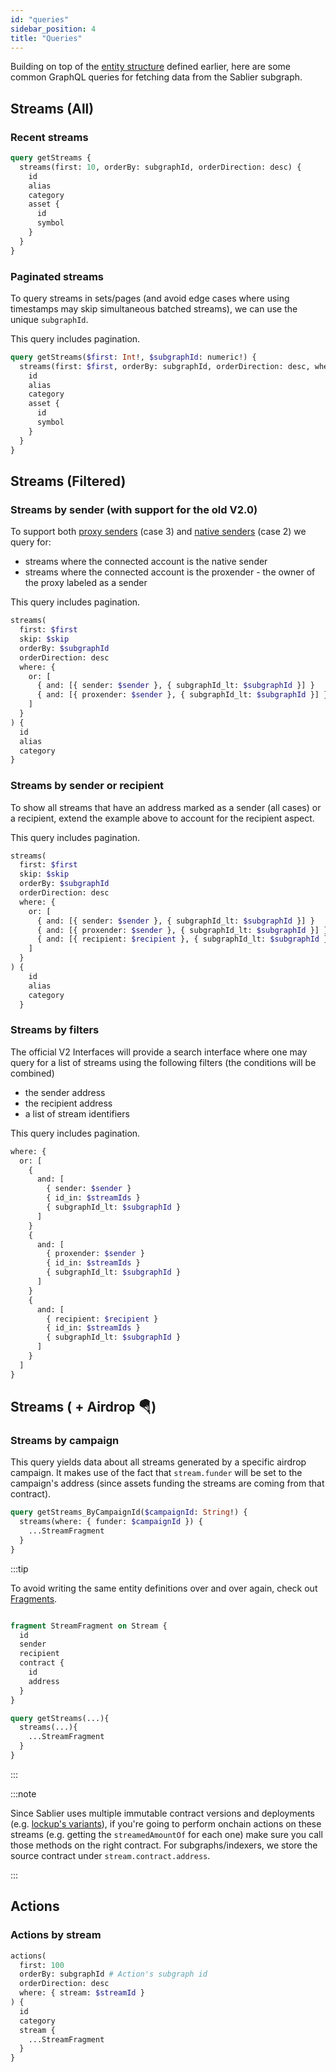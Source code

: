```yaml
---
id: "queries"
sidebar_position: 4
title: "Queries"
---
```


Building on top of the [entity structure](/api/lockup/the-graph/structure) defined earlier, here are some common GraphQL
queries for fetching data from the Sablier subgraph.

## Streams (All)

### Recent streams

```graphql title="The 10 most recent streams"
query getStreams {
  streams(first: 10, orderBy: subgraphId, orderDirection: desc) {
    id
    alias
    category
    asset {
      id
      symbol
    }
  }
}
```

### Paginated streams

To query streams in sets/pages (and avoid edge cases where using timestamps may skip simultaneous batched streams), we
can use the unique `subgraphId`.

This query includes pagination.

```graphql title="The next streams indexed before the last seen subgraphId"
query getStreams($first: Int!, $subgraphId: numeric!) {
  streams(first: $first, orderBy: subgraphId, orderDirection: desc, where: { subgraphId_lt: $subgraphId }) {
    id
    alias
    category
    asset {
      id
      symbol
    }
  }
}
```

## Streams (Filtered)

### Streams by sender (with support for the old V2.0)

To support both [proxy senders](/api/lockup/the-graph/structure) (case 3) and
[native senders](/api/lockup/the-graph/structure) (case 2) we query for:

- streams where the connected account is the native sender
- streams where the connected account is the proxender - the owner of the proxy labeled as a sender

This query includes pagination.

```graphql title="The next streams created by an address (natively or through a proxy)"
streams(
  first: $first
  skip: $skip
  orderBy: $subgraphId
  orderDirection: desc
  where: {
    or: [
      { and: [{ sender: $sender }, { subgraphId_lt: $subgraphId }] }
      { and: [{ proxender: $sender }, { subgraphId_lt: $subgraphId }] }
    ]
  }
) {
  id
  alias
  category
}
```

### Streams by sender or recipient

To show all streams that have an address marked as a sender (all cases) or a recipient, extend the example above to
account for the recipient aspect.

This query includes pagination.

```graphql title="The next streams related to an address, as a sender/proxender or recipient"
streams(
  first: $first
  skip: $skip
  orderBy: $subgraphId
  orderDirection: desc
  where: {
    or: [
      { and: [{ sender: $sender }, { subgraphId_lt: $subgraphId }] }
      { and: [{ proxender: $sender }, { subgraphId_lt: $subgraphId }] }
      { and: [{ recipient: $recipient }, { subgraphId_lt: $subgraphId }] }
    ]
  }
) {
    id
    alias
    category
  }
```

### Streams by filters

The official V2 Interfaces will provide a search interface where one may query for a list of streams using the following
filters (the conditions will be combined)

- the sender address
- the recipient address
- a list of stream identifiers

This query includes pagination.

```graphql title="The 'where' clause for a complex paginated search filter"
where: {
  or: [
    {
      and: [
        { sender: $sender }
        { id_in: $streamIds }
        { subgraphId_lt: $subgraphId }
      ]
    }
    {
      and: [
        { proxender: $sender }
        { id_in: $streamIds }
        { subgraphId_lt: $subgraphId }
      ]
    }
    {
      and: [
        { recipient: $recipient }
        { id_in: $streamIds }
        { subgraphId_lt: $subgraphId }
      ]
    }
  ]
}
```

## Streams ( + Airdrop 🪂)

### Streams by campaign

This query yields data about all streams generated by a specific airdrop campaign. It makes use of the fact that
`stream.funder` will be set to the campaign's address (since assets funding the streams are coming from that contract).

```graphql title="Streams by campaign"
query getStreams_ByCampaignId($campaignId: String!) {
  streams(where: { funder: $campaignId }) {
    ...StreamFragment
  }
}
```

:::tip

To avoid writing the same entity definitions over and over again, check out
[Fragments](https://graphql.org/learn/queries/#fragments).

```graphql

fragment StreamFragment on Stream {
  id
  sender
  recipient
  contract {
    id
    address
  }
}

query getStreams(...){
  streams(...){
    ...StreamFragment
  }
}

```

:::

:::note

Since Sablier uses multiple immutable contract versions and deployments (e.g.
[lockup's variants](/guides/lockup/deployments#previous-versions)), if you're going to perform onchain actions on these
streams (e.g. getting the `streamedAmountOf` for each one) make sure you call those methods on the right contract. For
subgraphs/indexers, we store the source contract under `stream.contract.address`.

:::

## Actions

### Actions by stream

```graphql title="Most recent 100 stream actions such as withdrawals or transfers"
actions(
  first: 100
  orderBy: subgraphId # Action's subgraph id
  orderDirection: desc
  where: { stream: $streamId }
) {
  id
  category
  stream {
    ...StreamFragment
  }
}
```

